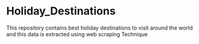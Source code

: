 # Holiday_Destinations
This repository contains best holiday destinations to visit around the world and this data is extracted using web scraping Technique
